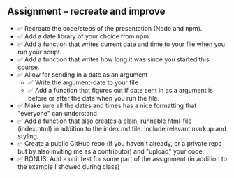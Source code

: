 ## Assignment – recreate and improve

* ✅ Recreate the code/steps of the presentation (Node and npm).
* ✅ Add a date library of your choice from npm.
* ✅ Add a function that writes current date and time to your file when you run your script.
* ✅ Add a function that writes how long it was since you started this course.
* ✅ Allow for sending in a date as an argument
    - ✅ Write the argument-date to your file
    - ✅ Add a function that figures out if date sent in as a argument is before or after the date when you run the file.
* ✅ Make sure all the dates and times has a nice formatting that "everyone" can understand.
* ✅ Add a function that also creates a plain, runnable html-file (index.html) in addition to the index.md file. Include relevant markup and styling.
* ✅ Create a public GitHub repo (if you haven't already, or a private repo but by also inviting me as a contributor) and "upload" your code.
* ✅ BONUS: Add a unit test for some part of the assignment (in addition to the example I showed during class)